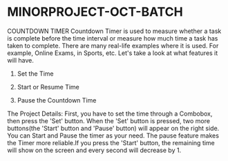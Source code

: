 # MINORPROJECT-OCT-BATCH
COUNTDOWN TIMER
Countdown Timer is used to measure whether a task is complete before the time interval or measure how much time a task has taken to complete. There are many real-life examples where it is used. For example, Online Exams, in Sports, etc.
Let's take a look at what features it will have.

1. Set the Time

2. Start or Resume Time

3. Pause the Countdown Time 

The Project Details:
First, you have to set the time through a Combobox, then press the 'Set' button. When the 'Set' button is pressed, two more buttons(the 'Start' button and 'Pause' button) will appear on the right side. You can Start and Pause the timer as your need. The pause feature makes the Timer more reliable.If you press the 'Start' button, the remaining time will show on the screen and every second will decrease by 1.
